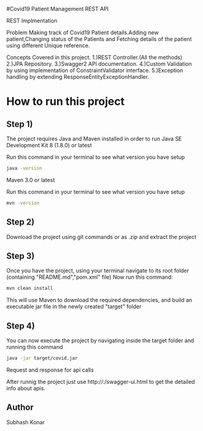 #Covid19 Patient Management REST API

REST Implmentation

Problem
Making track of Covid19 Patient details.Adding new patient,Changing status of the Patients and Fetching details of the patient using different Unique reference.


Concepts Covered in this project.
1.)REST Controller.(All the methods)
2.)JPA Repository.
3.)Swagger2 API documentation.
4.)Custom Validation by using implementation of ConstraintValidator interface.
5.)Exception handling by extending ResponseEntityExceptionHandler.



# How to run this project
## Step 1)
The project requires Java and Maven installed in order to run
Java SE Development Kit 8 (1.8.0) or latest

Run this command in your terminal to see what version you have setup
```bash
java -version
```

Maven 3.0 or latest

Run this command in your terminal to see what version you have setup
```bash
mvn -version
```

## Step 2)
Download the project using git commands or as .zip and extract the project

## Step 3)

Once you have the project, using your terminal navigate to its root folder (containing "README.md","pom.xml" file)
Now run this command: 
```bash
mvn clean install
```
This will use Maven to download the required dependencies, and build an executable jar file in the newly created "target" folder

## Step 4)

You can now execute the project by navigating inside the target folder and running this command

```bash
java -jar target/covid.jar
```

Request and response for api calls

After runnig the project just use http://<IP>:<PORT>/swagger-ui.html to get the detailed info about apis.

## Author
Subhash Konar

